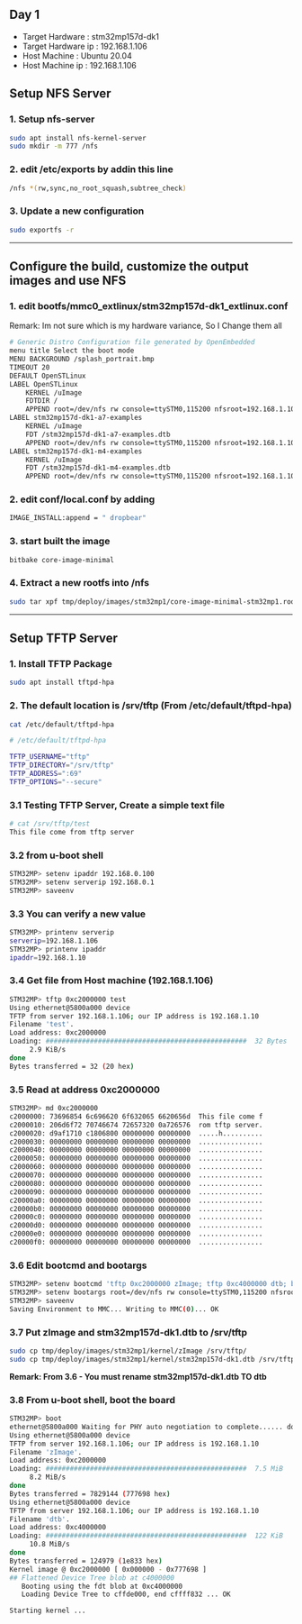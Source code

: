 ## Day 1
 - Target Hardware    : stm32mp157d-dk1
 - Target Hardware ip : 192.168.1.106
 - Host Machine       : Ubuntu 20.04
 - Host Machine ip    : 192.168.1.106

## Setup NFS Server

### 1. Setup nfs-server

```sh
sudo apt install nfs-kernel-server
sudo mkdir -m 777 /nfs
```

### 2. edit /etc/exports by addin this line
```sh
/nfs *(rw,sync,no_root_squash,subtree_check)
```

### 3. Update a new configuration
```sh
sudo exportfs -r
```

--- 

## Configure the build, customize the output images and use NFS

### 1. edit bootfs/mmc0_extlinux/stm32mp157d-dk1_extlinux.conf
Remark: Im not sure which is my hardware variance, So I Change them all

```sh
# Generic Distro Configuration file generated by OpenEmbedded
menu title Select the boot mode
MENU BACKGROUND /splash_portrait.bmp
TIMEOUT 20
DEFAULT OpenSTLinux
LABEL OpenSTLinux
	KERNEL /uImage
	FDTDIR /
	APPEND root=/dev/nfs rw console=ttySTM0,115200 nfsroot=192.168.1.106:/nfs,vers=3,tcp ip=192.168.1.10
LABEL stm32mp157d-dk1-a7-examples
	KERNEL /uImage
	FDT /stm32mp157d-dk1-a7-examples.dtb
	APPEND root=/dev/nfs rw console=ttySTM0,115200 nfsroot=192.168.1.106:/nfs,vers=3,tcp ip=192.168.1.10
LABEL stm32mp157d-dk1-m4-examples
	KERNEL /uImage
	FDT /stm32mp157d-dk1-m4-examples.dtb
	APPEND root=/dev/nfs rw console=ttySTM0,115200 nfsroot=192.168.1.106:/nfs,vers=3,tcp ip=192.168.1.10
```

### 2. edit conf/local.conf by adding
```sh
IMAGE_INSTALL:append = " dropbear"
``` 

### 3. start built the image
```sh
bitbake core-image-minimal
```

### 4. Extract a new rootfs into /nfs
```sh
sudo tar xpf tmp/deploy/images/stm32mp1/core-image-minimal-stm32mp1.rootfs.tar.xz -C /nfs/
```

--- 

## Setup TFTP Server

### 1. Install TFTP Package
```sh
sudo apt install tftpd-hpa
```

### 2. The default location is /srv/tftp (From /etc/default/tftpd-hpa)
```sh
cat /etc/default/tftpd-hpa 
```

```sh
# /etc/default/tftpd-hpa

TFTP_USERNAME="tftp"
TFTP_DIRECTORY="/srv/tftp"
TFTP_ADDRESS=":69"
TFTP_OPTIONS="--secure"
```

### 3.1 Testing TFTP Server, Create a simple text file
```sh
# cat /srv/tftp/test 
This file come from tftp server
```

### 3.2 from **u-boot shell**
```sh
STM32MP> setenv ipaddr 192.168.0.100
STM32MP> setenv serverip 192.168.0.1
STM32MP> saveenv
```

### 3.3 You can verify a new value
```sh
STM32MP> printenv serverip            
serverip=192.168.1.106
STM32MP> printenv ipaddr  
ipaddr=192.168.1.10
```

### 3.4 Get file from Host machine (192.168.1.106)
```sh
STM32MP> tftp 0xc2000000 test
Using ethernet@5800a000 device
TFTP from server 192.168.1.106; our IP address is 192.168.1.10
Filename 'test'.
Load address: 0xc2000000
Loading: ##################################################  32 Bytes
	 2.9 KiB/s
done
Bytes transferred = 32 (20 hex)
```

### 3.5 Read at address 0xc2000000
```sh
STM32MP> md 0xc2000000
c2000000: 73696854 6c696620 6f632065 6620656d  This file come f
c2000010: 206d6f72 70746674 72657320 0a726576  rom tftp server.
c2000020: d9af1710 c1806800 00000000 00000000  .....h..........
c2000030: 00000000 00000000 00000000 00000000  ................
c2000040: 00000000 00000000 00000000 00000000  ................
c2000050: 00000000 00000000 00000000 00000000  ................
c2000060: 00000000 00000000 00000000 00000000  ................
c2000070: 00000000 00000000 00000000 00000000  ................
c2000080: 00000000 00000000 00000000 00000000  ................
c2000090: 00000000 00000000 00000000 00000000  ................
c20000a0: 00000000 00000000 00000000 00000000  ................
c20000b0: 00000000 00000000 00000000 00000000  ................
c20000c0: 00000000 00000000 00000000 00000000  ................
c20000d0: 00000000 00000000 00000000 00000000  ................
c20000e0: 00000000 00000000 00000000 00000000  ................
c20000f0: 00000000 00000000 00000000 00000000  ................
```

### 3.6 Edit bootcmd and bootargs
```sh
STM32MP> setenv bootcmd 'tftp 0xc2000000 zImage; tftp 0xc4000000 dtb; bootz 0xc2000000 - 0xc4000000' 
STM32MP> setenv bootargs root=/dev/nfs rw console=ttySTM0,115200 nfsroot=192.168.1.106:/nfs,vers=3,tcp ip=192.168.1.10
STM32MP> saveenv 
Saving Environment to MMC... Writing to MMC(0)... OK
```

### 3.7 Put zImage and stm32mp157d-dk1.dtb to /srv/tftp
```sh
sudo cp tmp/deploy/images/stm32mp1/kernel/zImage /srv/tftp/
sudo cp tmp/deploy/images/stm32mp1/kernel/stm32mp157d-dk1.dtb /srv/tftp/dtb
```

**Remark: From 3.6 - You must rename stm32mp157d-dk1.dtb TO dtb**

### 3.8 From u-boot shell, boot the board
```sh
STM32MP> boot
ethernet@5800a000 Waiting for PHY auto negotiation to complete...... done
Using ethernet@5800a000 device
TFTP from server 192.168.1.106; our IP address is 192.168.1.10
Filename 'zImage'.
Load address: 0xc2000000
Loading: ##################################################  7.5 MiB
	 8.2 MiB/s
done
Bytes transferred = 7829144 (777698 hex)
Using ethernet@5800a000 device
TFTP from server 192.168.1.106; our IP address is 192.168.1.10
Filename 'dtb'.
Load address: 0xc4000000
Loading: ##################################################  122 KiB
	 10.8 MiB/s
done
Bytes transferred = 124979 (1e833 hex)
Kernel image @ 0xc2000000 [ 0x000000 - 0x777698 ]
## Flattened Device Tree blob at c4000000
   Booting using the fdt blob at 0xc4000000
   Loading Device Tree to cffde000, end cffff832 ... OK

Starting kernel ...
```
